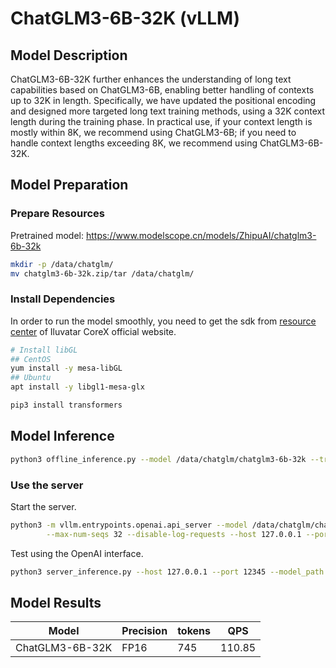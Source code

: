 # ChatGLM3-6B-32K (vLLM)

## Model Description

ChatGLM3-6B-32K further enhances the understanding of long text capabilities based on ChatGLM3-6B, enabling better
handling of contexts up to 32K in length. Specifically, we have updated the positional encoding and designed more
targeted long text training methods, using a 32K context length during the training phase. In practical use, if your
context length is mostly within 8K, we recommend using ChatGLM3-6B; if you need to handle context lengths exceeding 8K,
we recommend using ChatGLM3-6B-32K.

## Model Preparation

### Prepare Resources

Pretrained model: <https://www.modelscope.cn/models/ZhipuAI/chatglm3-6b-32k>

```bash
mkdir -p /data/chatglm/
mv chatglm3-6b-32k.zip/tar /data/chatglm/
```

### Install Dependencies

In order to run the model smoothly, you need to get the sdk from [resource
center](https://support.iluvatar.com/#/ProductLine?id=2) of Iluvatar CoreX official website.

```bash
# Install libGL
## CentOS
yum install -y mesa-libGL
## Ubuntu
apt install -y libgl1-mesa-glx

pip3 install transformers
```

## Model Inference

```bash
python3 offline_inference.py --model /data/chatglm/chatglm3-6b-32k --trust-remote-code --temperature 0.0 --max-tokens 256
```

### Use the server

Start the server.

```bash
python3 -m vllm.entrypoints.openai.api_server --model /data/chatglm/chatglm3-6b-32k --gpu-memory-utilization 0.9 --max-num-batched-tokens 8193 \
        --max-num-seqs 32 --disable-log-requests --host 127.0.0.1 --port 12345 --trust-remote-code
```

Test using the OpenAI interface.

```bash
python3 server_inference.py --host 127.0.0.1 --port 12345 --model_path /data/chatglm/chatglm3-6b-32k
```

## Model Results

| Model           | Precision | tokens | QPS    |
|-----------------|-----------|--------|--------|
| ChatGLM3-6B-32K | FP16      | 745    | 110.85 |
